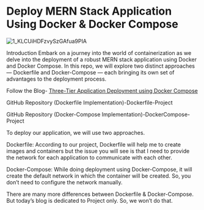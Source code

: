 # Deploy MERN Stack Application Using Docker & Docker Compose 
![1_KLCUiHDFzvySzGAfua9PIA](https://github.com/prashant169/DevOps/assets/78464585/99e978a9-1013-4812-8030-cba2d9814642)

Introduction
Embark on a journey into the world of containerization as we delve into the deployment of a robust MERN stack application using Docker and Docker Compose. In this repo, we will explore two distinct approaches — Dockerfile and Docker-Compose — each bringing its own set of advantages to the deployment process.

Follow the Blog- [Three-Tier Application Deployment using Docker Compose](https://medium.com/@prashantphad2018/deploy-mern-stack-application-using-docker-docker-compose-6058a541e9b4)

GitHub Repository (Dockerfile Implementation)-Dockerfile-Project

GitHub Repository (Docker-Compose Implementation)-DockerCompose-Project

To deploy our application, we will use two approaches.

Dockerfile: According to our project, Dockerfile will help me to create images and containers but the issue you will see is that I need to provide the network for each application to communicate with each other.

Docker-Compose: While doing deployment using Docker-Compose, it will create the default network in which the container will be created. So, you don’t need to configure the network manually.

There are many more differences between Dockerfile & Docker-Compose. But today’s blog is dedicated to Project only. So, we won’t do that.
